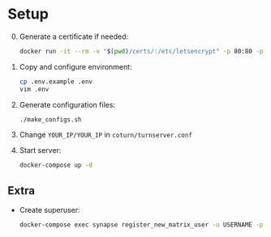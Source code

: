 # Setup #

0. Generate a certificate if needed:

    ```bash
    docker run -it --rm -v "$(pwd)/certs/:/etc/letsencrypt" -p 80:80 -p 443:443 certbot/certbot certonly
    ```

1. Copy and configure environment:

    ```bash
    cp .env.example .env
    vim .env
    ```

2. Generate configuration files:

    ```bash
    ./make_configs.sh
    ```

3. Change `YOUR_IP/YOUR_IP` in `coturn/turnserver.conf`

4. Start server:

    ```bash
    docker-compose up -d
    ```

## Extra ##
* Create superuser:

    ```bash
    docker-compose exec synapse register_new_matrix_user -u USERNAME -p PASSWORD -a -c /data/homeserver.yaml
    ```


